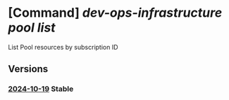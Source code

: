 # [Command] _dev-ops-infrastructure pool list_

List Pool resources by subscription ID

## Versions

### [2024-10-19](/Resources/mgmt-plane/L3N1YnNjcmlwdGlvbnMve30vcHJvdmlkZXJzL21pY3Jvc29mdC5kZXZvcHNpbmZyYXN0cnVjdHVyZS9wb29scw==/2024-10-19.xml) **Stable**

<!-- mgmt-plane /subscriptions/{}/providers/microsoft.devopsinfrastructure/pools 2024-10-19 -->
<!-- mgmt-plane /subscriptions/{}/resourcegroups/{}/providers/microsoft.devopsinfrastructure/pools 2024-10-19 -->
